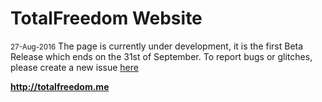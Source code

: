 <h1>TotalFreedom Website</h1> <small>27-Aug-2016</small>
The page is currently under development, it is the first Beta Release which ends on the 31st of September.
To report bugs or glitches, please create a new issue <a href="https://github.com/TotalFreedom/Website/issues/new">here</a>


<b>http://totalfreedom.me</b>
